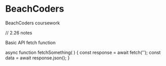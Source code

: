 # BeachCoders
BeachCoders coursework 





// 2.26 notes

Basic API fetch function

async function fetchSomething( ) {
    const response = await fetch('');
    const data = await response.json();
}